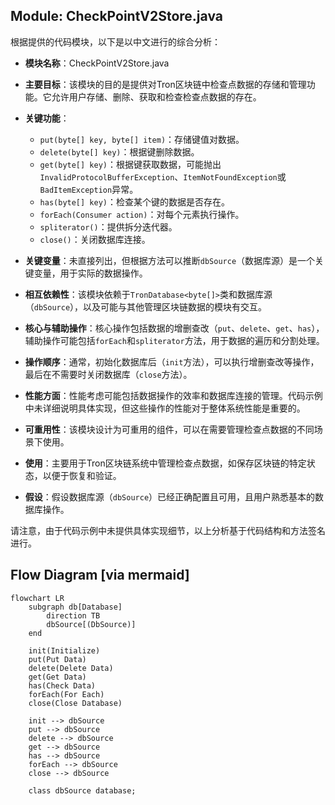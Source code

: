 ## Module: CheckPointV2Store.java
根据提供的代码模块，以下是以中文进行的综合分析：

- **模块名称**：CheckPointV2Store.java

- **主要目标**：该模块的目的是提供对Tron区块链中检查点数据的存储和管理功能。它允许用户存储、删除、获取和检查检查点数据的存在。

- **关键功能**：
  - `put(byte[] key, byte[] item)`：存储键值对数据。
  - `delete(byte[] key)`：根据键删除数据。
  - `get(byte[] key)`：根据键获取数据，可能抛出`InvalidProtocolBufferException`、`ItemNotFoundException`或`BadItemException`异常。
  - `has(byte[] key)`：检查某个键的数据是否存在。
  - `forEach(Consumer action)`：对每个元素执行操作。
  - `spliterator()`：提供拆分迭代器。
  - `close()`：关闭数据库连接。

- **关键变量**：未直接列出，但根据方法可以推断`dbSource`（数据库源）是一个关键变量，用于实际的数据操作。

- **相互依赖性**：该模块依赖于`TronDatabase<byte[]>`类和数据库源（`dbSource`），以及可能与其他管理区块链数据的模块有交互。

- **核心与辅助操作**：核心操作包括数据的增删查改（`put`、`delete`、`get`、`has`），辅助操作可能包括`forEach`和`spliterator`方法，用于数据的遍历和分割处理。

- **操作顺序**：通常，初始化数据库后（`init`方法），可以执行增删查改等操作，最后在不需要时关闭数据库（`close`方法）。

- **性能方面**：性能考虑可能包括数据操作的效率和数据库连接的管理。代码示例中未详细说明具体实现，但这些操作的性能对于整体系统性能是重要的。

- **可重用性**：该模块设计为可重用的组件，可以在需要管理检查点数据的不同场景下使用。

- **使用**：主要用于Tron区块链系统中管理检查点数据，如保存区块链的特定状态，以便于恢复和验证。

- **假设**：假设数据库源（`dbSource`）已经正确配置且可用，且用户熟悉基本的数据库操作。

请注意，由于代码示例中未提供具体实现细节，以上分析基于代码结构和方法签名进行。
## Flow Diagram [via mermaid]
```mermaid
flowchart LR
    subgraph db[Database]
        direction TB
        dbSource[(DbSource)]
    end

    init(Initialize)
    put(Put Data)
    delete(Delete Data)
    get(Get Data)
    has(Check Data)
    forEach(For Each)
    close(Close Database)
    
    init --> dbSource
    put --> dbSource
    delete --> dbSource
    get --> dbSource
    has --> dbSource
    forEach --> dbSource
    close --> dbSource

    class dbSource database;
```
